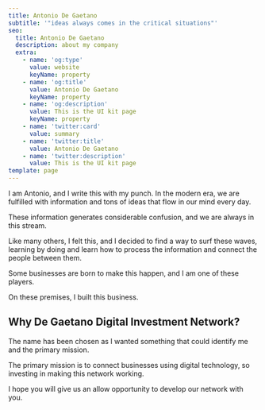 ```yaml
---
title: Antonio De Gaetano
subtitle: '"ideas always comes in the critical situations"'
seo:
  title: Antonio De Gaetano
  description: about my company
  extra:
    - name: 'og:type'
      value: website
      keyName: property
    - name: 'og:title'
      value: Antonio De Gaetano
      keyName: property
    - name: 'og:description'
      value: This is the UI kit page
      keyName: property
    - name: 'twitter:card'
      value: summary
    - name: 'twitter:title'
      value: Antonio De Gaetano
    - name: 'twitter:description'
      value: This is the UI kit page
template: page
---
```

I am Antonio, and I write this with my punch. In
 the modern era, we are fulfilled with information and tons of ideas 
that flow in our mind every day. 

These information generates considerable confusion, and we are always in this stream. 

Like
 many others, I felt this, and I decided to find a way to surf these 
waves, learning by doing and learn how to process the information and 
connect the people between them.

Some businesses are born to make this happen, and I am one of these players. 

On these premises, I built this business. 

## Why De Gaetano Digital Investment Network?

The name has been chosen as I wanted something that could identify me and the primary mission. 

The primary mission is to connect businesses using digital technology, so investing in making this network working. 

I hope you will give us an allow opportunity to develop our network with you. 
